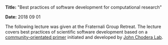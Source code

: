 __Title:__ "Best practices of software development for computational research"

__Date:__ 2018 09 01

The following lecture was given at the Fraternali Group Retreat. The lecture covers best practices of scientific software development based on a [community-orientated primer](https://github.com/choderalab/software-development) initiated and developed by [John Chodera Lab](http://www.choderalab.org/). 
